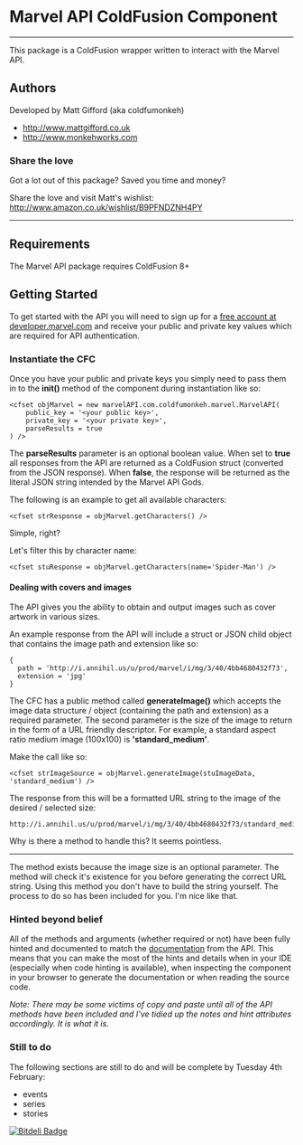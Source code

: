 # Marvel API ColdFusion Component

---

This package is a ColdFusion wrapper written to interact with the Marvel API.

## Authors

Developed by Matt Gifford (aka coldfumonkeh)

- http://www.mattgifford.co.uk
- http://www.monkehworks.com


### Share the love

Got a lot out of this package? Saved you time and money?

Share the love and visit Matt's wishlist: http://www.amazon.co.uk/wishlist/B9PFNDZNH4PY 

---

## Requirements

The Marvel API package requires ColdFusion 8+


## Getting Started

To get started with the API you will need to sign up for a [free account at developer.marvel.com](http://developer.marvel.com) and receive your public and private key values which are required for API authentication.


### Instantiate the CFC

Once you have your public and private keys you simply need to pass them in to the **init()** method of the component during instantiation like so:

    <cfset objMarvel = new marvelAPI.com.coldfumonkeh.marvel.MarvelAPI(
        public_key = '<your public key>',
        private_key = '<your private key>',
        parseResults = true
    ) />

The **parseResults** parameter is an optional boolean value. 
When set to **true** all responses from the API are returned as a ColdFusion struct (converted from the JSON response).
When **false**, the response will be returned as the literal JSON string intended by the Marvel API Gods.

The following is an example to get all available characters:

    <cfset strResponse = objMarvel.getCharacters() />
    
Simple, right?

Let's filter this by character name:

    <cfset stuResponse = objMarvel.getCharacters(name='Spider-Man') />
    
    
#### Dealing with covers and images

The API gives you the ability to obtain and output images such as cover artwork in various sizes.

An example response from the API will include a struct or JSON child object that contains the image path and extension like so:

    {
      path = 'http://i.annihil.us/u/prod/marvel/i/mg/3/40/4bb4680432f73',
      extension = 'jpg'
    }

The CFC has a public method called **generateImage()** which accepts the image data structure / object (containing the path and extension) as a required parameter.
The second parameter is the size of the image to return in the form of a URL friendly descriptor.
For example, a standard aspect ratio medium image (100x100) is **'standard_medium'**.

Make the call like so:

    <cfset strImageSource = objMarvel.generateImage(stuImageData, 'standard_medium') />
    
The response from this will be a formatted URL string to the image of the desired / selected size:

    http://i.annihil.us/u/prod/marvel/i/mg/3/40/4bb4680432f73/standard_medium.jpg
    
Why is there a method to handle this? It seems pointless.

---

The method exists because the image size is an optional parameter. The method will check it's existence for you before generating the correct URL string.
Using this method you don't have to build the string yourself. The process to do so has been included for you.
I'm nice like that.
    

### Hinted beyond belief

All of the methods and arguments (whether required or not) have been fully hinted and documented to match the [documentation](http://developer.marvel.com/docs) from the API.
This means that you can make the most of the hints and details when in your IDE (especially when code hinting is available), when inspecting the component in your browser to generate the documentation or when reading the source code.

_Note: There may be some victims of copy and paste until all of the API methods have been included and I've tidied up the notes and hint attributes accordingly. It is what it is._


### Still to do

The following sections are still to do and will be complete by Tuesday 4th February:

* events
* series
* stories

[![Bitdeli Badge](https://d2weczhvl823v0.cloudfront.net/coldfumonkeh/marvelapi/trend.png)](https://bitdeli.com/free "Bitdeli Badge")

